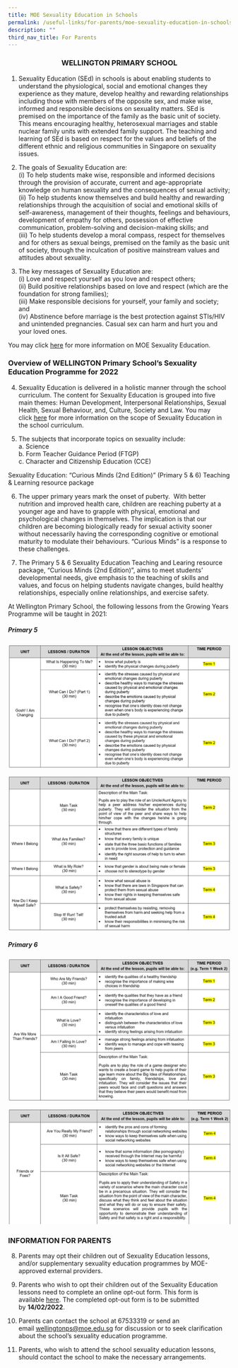 ```yaml
---
title: MOE Sexuality Education in Schools
permalink: /useful-links/for-parents/moe-sexuality-education-in-schools
description: ""
third_nav_title: For Parents
---
```

### <center> <strong> WELLINGTON PRIMARY SCHOOL </strong> </center>
	
1) Sexuality Education (SEd) in schools is about enabling students to understand the physiological, social and emotional changes they experience as they mature, develop healthy and rewarding relationships including those with members of the opposite sex, and make wise, informed and responsible decisions on sexuality matters. SEd is premised on the importance of the family as the basic unit of society. This means encouraging healthy, heterosexual marriages and stable nuclear family units with extended family support. The teaching and learning of SEd is based on respect for the values and beliefs of the different ethnic and religious communities in Singapore on sexuality issues.

2) The goals of Sexuality Education are: <br>
(i) To help students make wise, responsible and informed decisions through the provision of accurate, current and age-appropriate knowledge on human sexuality and the consequences of sexual activity; <br>
(ii) To help students know themselves and build healthy and rewarding relationships through the acquisition of social and emotional skills of self-awareness, management of their thoughts, feelings and behaviours, development of empathy for others, possession of effective communication, problem-solving and decision-making skills; and <br>
(iii) To help students develop a moral compass, respect for themselves and for others as sexual beings, premised on the family as the basic unit of society, through the inculcation of positive mainstream values and attitudes about sexuality.

3) The key messages of Sexuality Education are: <br>
(i) Love and respect yourself as you love and respect others; <br>
(ii) Build positive relationships based on love and respect (which are the foundation for strong families); <br>
(iii) Make responsible decisions for yourself, your family and society; and <br>
(iv) Abstinence before marriage is the best protection against STIs/HIV and unintended pregnancies. Casual sex can harm and hurt you and your loved ones.

You may click [here](https://www.moe.gov.sg/programmes/sexuality-education) for more information on MOE Sexuality Education.

### Overview of WELLINGTON Primary School’s Sexuality Education Programme for 2022 

4) Sexuality Education is delivered in a holistic manner through the school curriculum. The content for Sexuality Education is grouped into five main themes: Human Development, Interpersonal Relationships, Sexual Health, Sexual Behaviour, and, Culture, Society and Law. You may click [here](https://www.moe.gov.sg/programmes/sexuality-education/scope-and-teaching-approach) for more information on the scope of Sexuality Education in the school curriculum.

5) The subjects that incorporate topics on sexuality include:
<br> a. Science <br> b. Form Teacher Guidance Period (FTGP) <br> c. Character and Citizenship Education (CCE)

Sexuality Education: “Curious Minds (2nd Edition)” (Primary 5 & 6) Teaching & Learning resource package

6) The upper primary years mark the onset of puberty.  With better nutrition and improved health care, children are reaching puberty at a younger age and have to grapple with physical, emotional and psychological changes in themselves. The implication is that our children are becoming biologically ready for sexual activity sooner without necessarily having the corresponding cognitive or emotional maturity to modulate their behaviours. “Curious Minds” is a response to these challenges.

7) The Primary 5 & 6 Sexuality Education Teaching and Learing resource package, “Curious Minds (2nd Edition)”, aims to meet students’ developmental needs, give emphasis to the teaching of skills and values, and focus on helping students navigate changes, build healthy relationships, especially online relationships, and exercise safety.

At Wellington Primary School, the following lessons from the Growing Years Programme will be taught in 2021:

##### Primary 5
![](/images/P5SED.png)

![](/images/P5SED2.png)

##### Primary 6
![](/images/P6SED.png)

![](/images/P6SED2.png)

### INFORMATION FOR PARENTS

8) Parents may opt their children out of Sexuality Education lessons, and/or supplementary sexuality education programmes by MOE-approved external providers.

9) Parents who wish to opt their children out of the Sexuality Education lessons need to complete an online opt-out form. This form is available [here](https://form.gov.sg/61f27b041dc4e10012b24124). The completed opt-out form is to be submitted by **14/02/2022**.

10) Parents can contact the school at 67533319 or send an email [wellingtonps@moe.edu.sg](mailto:wellingtonps@moe.edu.sg) for discussion or to seek clarification about the school’s sexuality education programme.

11) Parents, who wish to attend the school sexuality education lessons, should contact the school to make the necessary arrangements.